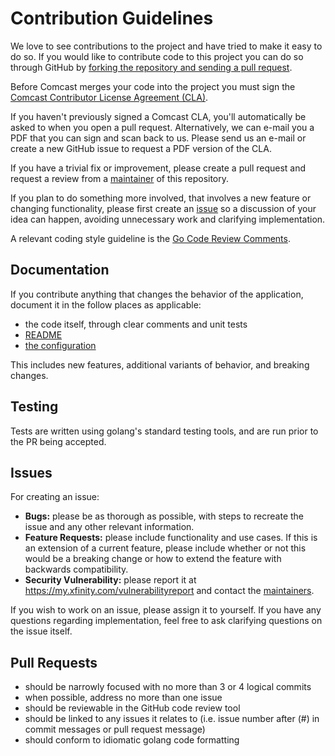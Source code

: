 Contribution Guidelines
=======================

We love to see contributions to the project and have tried to make it easy to 
do so. If you would like to contribute code to this project you can do so 
through GitHub by [forking the repository and sending a pull request](http://gun.io/blog/how-to-github-fork-branch-and-pull-request/).

Before Comcast merges your code into the project you must sign the 
[Comcast Contributor License Agreement (CLA)](https://gist.github.com/ComcastOSS/a7b8933dd8e368535378cda25c92d19a).

If you haven't previously signed a Comcast CLA, you'll automatically be asked 
to when you open a pull request. Alternatively, we can e-mail you a PDF that 
you can sign and scan back to us. Please send us an e-mail or create a new 
GitHub issue to request a PDF version of the CLA.

If you have a trivial fix or improvement, please create a pull request and 
request a review from a [maintainer](MAINTAINERS.md) of this repository.

If you plan to do something more involved, that involves a new feature or 
changing functionality, please first create an [issue](#issues) so a discussion of 
your idea can happen, avoiding unnecessary work and clarifying implementation.

A relevant coding style guideline is the [Go Code Review Comments](https://code.google.com/p/go-wiki/wiki/CodeReviewComments).

Documentation
-------------

If you contribute anything that changes the behavior of the application, 
document it in the follow places as applicable:
* the code itself, through clear comments and unit tests
* [README](README.md)
* [the configuration](caduceus.yaml)

This includes new features, additional variants of behavior, and breaking 
changes.

Testing
-------

Tests are written using golang's standard testing tools, and are run prior to 
the PR being accepted.

Issues
------

For creating an issue:
* **Bugs:** please be as thorough as possible, with steps to recreate the issue 
  and any other relevant information.
* **Feature Requests:** please include functionality and use cases.  If this is 
  an extension of a current feature, please include whether or not this would 
  be a breaking change or how to extend the feature with backwards 
  compatibility.
* **Security Vulnerability:** please report it at 
  https://my.xfinity.com/vulnerabilityreport and contact the [maintainers](MAINTAINERS.md).

If you wish to work on an issue, please assign it to yourself.  If you have any
questions regarding implementation, feel free to ask clarifying questions on 
the issue itself.

Pull Requests
-------------

* should be narrowly focused with no more than 3 or 4 logical commits
* when possible, address no more than one issue
* should be reviewable in the GitHub code review tool
* should be linked to any issues it relates to (i.e. issue number after (#) in commit messages or pull request message)
* should conform to idiomatic golang code formatting
